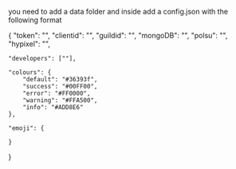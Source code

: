 you need to add a data folder and inside add a config.json with the following format

{
    "token": "",
    "clientid": "",
    "guildid": "",
    "mongoDB": "",
    "polsu": "",
    "hypixel": "",

    "developers": [""],

    "colours": {
        "default": "#36393f",
        "success": "#00FF00",
        "error": "#FF0000",
        "warning": "#FFA500",
        "info": "#ADD8E6"
    },

    "emoji": {
        
    }
}
